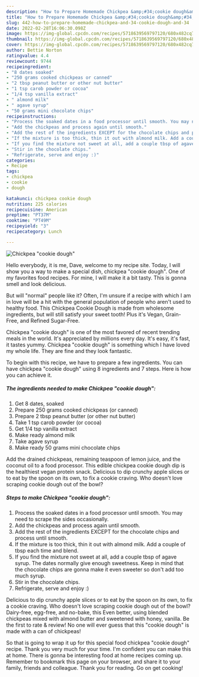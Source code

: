 ```yaml
---
description: "How to Prepare Homemade Chickpea &amp;#34;cookie dough&amp;#34;"
title: "How to Prepare Homemade Chickpea &amp;#34;cookie dough&amp;#34;"
slug: 442-how-to-prepare-homemade-chickpea-and-34-cookie-dough-and-34
date: 2022-02-28T16:06:30.098Z
image: https://img-global.cpcdn.com/recipes/5718639569797120/680x482cq70/chickpea-cookie-dough-recipe-main-photo.jpg
thumbnail: https://img-global.cpcdn.com/recipes/5718639569797120/680x482cq70/chickpea-cookie-dough-recipe-main-photo.jpg
cover: https://img-global.cpcdn.com/recipes/5718639569797120/680x482cq70/chickpea-cookie-dough-recipe-main-photo.jpg
author: Bettie Norton
ratingvalue: 4.4
reviewcount: 9744
recipeingredient:
- "8 dates soaked"
- "250 grams cooked chickpeas or canned"
- "2 tbsp peanut butter or other nut butter"
- "1 tsp carob powder or cocoa"
- "1/4 tsp vanilla extract"
- " almond milk"
- " agave syrup"
- "50 grams mini chocolate chips"
recipeinstructions:
- "Process the soaked dates in a food processor until smooth. You may need to scrape the sides occasionally."
- "Add the chickpeas and process again until smooth."
- "Add the rest of the ingredients EXCEPT for the chocolate chips and process until smooth."
- "If the mixture is too thick, thin it out with almond milk. Add a couple of tbsp each time and blend."
- "If you find the mixture not sweet at all, add a couple tbsp of agave syrup. The dates normally give enough sweetness. Keep in mind that the chocolate chips are gonna make it even sweeter so don&#39;t add too much syrup."
- "Stir in the chocolate chips."
- "Refrigerate, serve and enjoy :)"
categories:
- Recipe
tags:
- chickpea
- cookie
- dough

katakunci: chickpea cookie dough 
nutrition: 225 calories
recipecuisine: American
preptime: "PT37M"
cooktime: "PT49M"
recipeyield: "3"
recipecategory: Lunch

---
```



![Chickpea &#34;cookie dough&#34;](https://img-global.cpcdn.com/recipes/5718639569797120/680x482cq70/chickpea-cookie-dough-recipe-main-photo.jpg)

Hello everybody, it is me, Dave, welcome to my recipe site. Today, I will show you a way to make a special dish, chickpea &#34;cookie dough&#34;. One of my favorites food recipes. For mine, I will make it a bit tasty. This is gonna smell and look delicious.

But will &#34;normal&#34; people like it? Often, I&#39;m unsure if a recipe with which I am in love will be a hit with the general population of people who aren&#39;t used to healthy food. This Chickpea Cookie Dough is made from wholesome ingredients, but will still satisfy your sweet tooth! Plus it&#39;s Vegan, Grain-Free, and Refined Sugar-Free.

Chickpea &#34;cookie dough&#34; is one of the most favored of recent trending meals in the world. It's appreciated by millions every day. It's easy, it's fast, it tastes yummy. Chickpea &#34;cookie dough&#34; is something which I have loved my whole life. They are fine and they look fantastic.


To begin with this recipe, we have to prepare a few ingredients. You can have chickpea &#34;cookie dough&#34; using 8 ingredients and 7 steps. Here is how you can achieve it.

<!--inarticleads1-->

##### The ingredients needed to make Chickpea &#34;cookie dough&#34;:

1. Get 8 dates, soaked
1. Prepare 250 grams cooked chickpeas (or canned)
1. Prepare 2 tbsp peanut butter (or other nut butter)
1. Take 1 tsp carob powder (or cocoa)
1. Get 1/4 tsp vanilla extract
1. Make ready  almond milk
1. Take  agave syrup
1. Make ready 50 grams mini chocolate chips


Add the drained chickpeas, remaining teaspoon of lemon juice, and the coconut oil to a food processor. This edible chickpea cookie dough dip is the healthiest vegan protein snack. Delicious to dip crunchy apple slices or to eat by the spoon on its own, to fix a cookie craving. Who doesn&#39;t love scraping cookie dough out of the bowl? 

<!--inarticleads2-->

##### Steps to make Chickpea &#34;cookie dough&#34;:

1. Process the soaked dates in a food processor until smooth. You may need to scrape the sides occasionally.
1. Add the chickpeas and process again until smooth.
1. Add the rest of the ingredients EXCEPT for the chocolate chips and process until smooth.
1. If the mixture is too thick, thin it out with almond milk. Add a couple of tbsp each time and blend.
1. If you find the mixture not sweet at all, add a couple tbsp of agave syrup. The dates normally give enough sweetness. Keep in mind that the chocolate chips are gonna make it even sweeter so don&#39;t add too much syrup.
1. Stir in the chocolate chips.
1. Refrigerate, serve and enjoy :)


Delicious to dip crunchy apple slices or to eat by the spoon on its own, to fix a cookie craving. Who doesn&#39;t love scraping cookie dough out of the bowl? Dairy-free, egg-free, and no-bake, this Even better, using blended chickpeas mixed with almond butter and sweetened with honey, vanilla. Be the first to rate &amp; review! No one will ever guess that this &#34;cookie dough&#34; is made with a can of chickpeas! 

So that is going to wrap it up for this special food chickpea &#34;cookie dough&#34; recipe. Thank you very much for your time. I'm confident you can make this at home. There is gonna be interesting food at home recipes coming up. Remember to bookmark this page on your browser, and share it to your family, friends and colleague. Thank you for reading. Go on get cooking!
